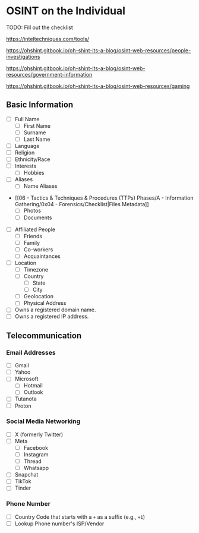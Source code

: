 # OSINT on the Individual

TODO: Fill out the checklist

https://inteltechniques.com/tools/

https://ohshint.gitbook.io/oh-shint-its-a-blog/osint-web-resources/people-investigations

https://ohshint.gitbook.io/oh-shint-its-a-blog/osint-web-resources/government-information

https://ohshint.gitbook.io/oh-shint-its-a-blog/osint-web-resources/gaming

## Basic Information

- [ ] Full Name
	- [ ] First Name
	- [ ] Surname
	- [ ] Last Name
- [ ] Language
- [ ] Religion
- [ ] Ethnicity/Race
- [ ] Interests
	- [ ] Hobbies
- [ ] Aliases
	- [ ] Name Aliases
- [[06 - Tactics & Techniques & Procedures (TTPs) Phases/A - Information Gathering/0x04 - Forensics/Checklist|Files Metadata]]
	- [ ] Photos
	- [ ] Documents
- [ ] Affiliated People
	- [ ] Friends
	- [ ] Family
	- [ ] Co-workers
	- [ ] Acquaintances
- [ ] Location
	- [ ] Timezone
	- [ ] Country
		- [ ] State
		- [ ] City
	- [ ] Geolocation
	- [ ] Physical Address
- [ ] Owns a registered domain name.
- [ ] Owns a registered IP address.

## Telecommunication

### Email Addresses

- [ ] Gmail
- [ ] Yahoo
- [ ] Microsoft
	- [ ] Hotmail
	- [ ] Outlook
- [ ] Tutanota
- [ ] Proton

### Social Media Networking

- [ ] X (formerly Twitter)
- [ ] Meta
	- [ ] Facebook
	- [ ] Instagram
	- [ ] Thread
	- [ ] Whatsapp
- [ ] Snapchat
- [ ] TikTok
- [ ] Tinder

### Phone Number

- [ ] Country Code that starts with a `+` as a suffix (e.g., `+1`)
- [ ] Lookup Phone number's ISP/Vendor